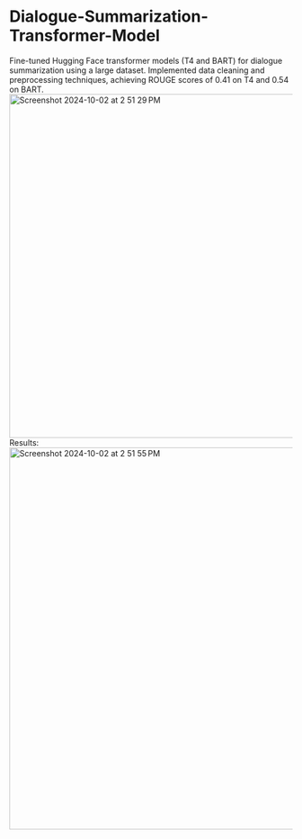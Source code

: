 # Dialogue-Summarization-Transformer-Model

Fine-tuned Hugging Face transformer models (T4 and BART) for dialogue summarization using a large dataset.  Implemented data cleaning and preprocessing techniques, achieving ROUGE scores of 0.41 on T4 and 0.54 on BART. 
<img width="611" alt="Screenshot 2024-10-02 at 2 51 29 PM" src="https://github.com/user-attachments/assets/49529207-2058-40a7-b028-6b70703d9062">
Results: 
<img width="679" alt="Screenshot 2024-10-02 at 2 51 55 PM" src="https://github.com/user-attachments/assets/8e30b7c3-bff9-4077-a5ad-fd0035e3ec8f">
